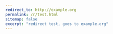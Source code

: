 ```yaml
---
redirect_to: http://example.org
permalink: /r/test.html
sitemap: false
excerpt: "redirect test, goes to example.org"
---
```

